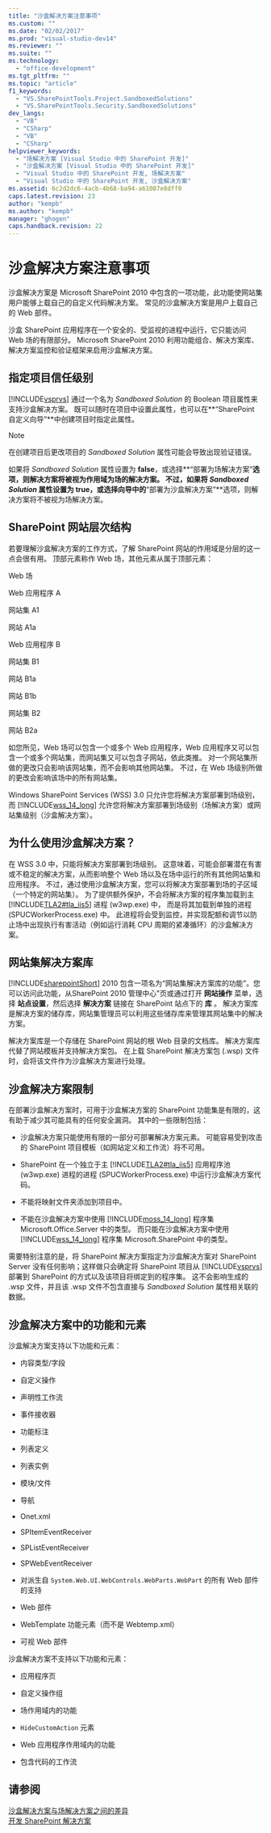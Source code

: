 ```yaml
---
title: "沙盒解决方案注意事项"
ms.custom: ""
ms.date: "02/02/2017"
ms.prod: "visual-studio-dev14"
ms.reviewer: ""
ms.suite: ""
ms.technology: 
  - "office-development"
ms.tgt_pltfrm: ""
ms.topic: "article"
f1_keywords: 
  - "VS.SharePointTools.Project.SandboxedSolutions"
  - "VS.SharePointTools.Security.SandboxedSolutions"
dev_langs: 
  - "VB"
  - "CSharp"
  - "VB"
  - "CSharp"
helpviewer_keywords: 
  - "场解决方案 [Visual Studio 中的 SharePoint 开发]"
  - "沙盒解决方案 [Visual Studio 中的 SharePoint 开发]"
  - "Visual Studio 中的 SharePoint 开发, 场解决方案"
  - "Visual Studio 中的 SharePoint 开发, 沙盒解决方案"
ms.assetid: 6c2d2dc6-4acb-4b68-ba94-a61087e8dff0
caps.latest.revision: 23
author: "kempb"
ms.author: "kempb"
manager: "ghogen"
caps.handback.revision: 22
---
```

# 沙盒解决方案注意事项
  沙盒解决方案是 Microsoft SharePoint 2010 中包含的一项功能，此功能使网站集用户能够上载自己的自定义代码解决方案。  常见的沙盒解决方案是用户上载自己的 Web 部件。  
  
 沙盒 SharePoint 应用程序在一个安全的、受监视的进程中运行，它只能访问 Web 场的有限部分。  Microsoft SharePoint 2010 利用功能组合、解决方案库、解决方案监控和验证框架来启用沙盒解决方案。  
  
## 指定项目信任级别  
 [!INCLUDE[vsprvs](../sharepoint/includes/vsprvs-md.md)] 通过一个名为 *Sandboxed Solution* 的 Boolean 项目属性来支持沙盒解决方案。  既可以随时在项目中设置此属性，也可以在**“SharePoint 自定义向导”**中创建项目时指定此属性。  
  
> [!NOTE]  
>  在创建项目后更改项目的 *Sandboxed Solution* 属性可能会导致出现验证错误。  
  
 如果将 *Sandboxed Solution* 属性设置为 **false**，或选择**“部署为场解决方案”**选项，则解决方案将被视为作用域为场的解决方案。  不过，如果将 *Sandboxed Solution* 属性设置为 **true**，或选择向导中的**“部署为沙盒解决方案”**选项，则解决方案将不被视为场解决方案。  
  
## SharePoint 网站层次结构  
 若要理解沙盒解决方案的工作方式，了解 SharePoint 网站的作用域是分层的这一点会很有用。  顶部元素称作 Web 场，其他元素从属于顶部元素：  
  
 Web 场  
  
 Web 应用程序 A  
  
 网站集 A1  
  
 网站 A1a  
  
 Web 应用程序 B  
  
 网站集 B1  
  
 网站 B1a  
  
 网站 B1b  
  
 网站集 B2  
  
 网站 B2a  
  
 如您所见，Web 场可以包含一个或多个 Web 应用程序，Web 应用程序又可以包含一个或多个网站集，而网站集又可以包含子网站，依此类推。  对一个网站集所做的更改只会影响该网站集，而不会影响其他网站集。  不过，在 Web 场级别所做的更改会影响该场中的所有网站集。  
  
 Windows SharePoint Services \(WSS\) 3.0 只允许您将解决方案部署到场级别，而 [!INCLUDE[wss_14_long](../sharepoint/includes/wss-14-long-md.md)] 允许您将解决方案部署到场级别（场解决方案）或网站集级别（沙盒解决方案）。  
  
## 为什么使用沙盒解决方案？  
 在 WSS 3.0 中，只能将解决方案部署到场级别。  这意味着，可能会部署潜在有害或不稳定的解决方案，从而影响整个 Web 场以及在场中运行的所有其他网站集和应用程序。  不过，通过使用沙盒解决方案，您可以将解决方案部署到场的子区域（一个特定的网站集）。  为了提供额外保护，不会将解决方案的程序集加载到主 [!INCLUDE[TLA2#tla_iis5](../sharepoint/includes/tla2sharptla-iis5-md.md)] 进程 \(w3wp.exe\) 中，  而是将其加载到单独的进程 \(SPUCWorkerProcess.exe\) 中。  此进程将会受到监控，并实现配额和调节以防止场中出现执行有害活动（例如运行消耗 CPU 周期的紧凑循环）的沙盒解决方案。  
  
## 网站集解决方案库  
 [!INCLUDE[sharepointShort](../sharepoint/includes/sharepointshort-md.md)] 2010 包含一项名为“网站集解决方案库的功能”。您可以访问此功能，从SharePoint 2010 管理中心"页或通过打开 **网站操作** 菜单，选择 **站点设置**，然后选择 **解决方案** 链接在 SharePoint 站点下的  **库** 。  解决方案库是解决方案的储存库，网站集管理员可以利用这些储存库来管理其网站集中的解决方案。  
  
 解决方案库是一个存储在 SharePoint 网站的根 Web 目录的文档库。  解决方案库代替了网站模板并支持解决方案包。  在上载 SharePoint 解决方案包 \(.wsp\) 文件时，会将该文件作为沙盒解决方案进行处理。  
  
## 沙盒解决方案限制  
 在部署沙盒解决方案时，可用于沙盒解决方案的 SharePoint 功能集是有限的，这有助于减少其可能具有的任何安全漏洞。  其中的一些限制包括：  
  
-   沙盒解决方案只能使用有限的一部分可部署解决方案元素。  可能容易受到攻击的 SharePoint 项目模板（如网站定义和工作流）将不可用。  
  
-   SharePoint 在一个独立于主 [!INCLUDE[TLA2#tla_iis5](../sharepoint/includes/tla2sharptla-iis5-md.md)] 应用程序池 \(w3wp.exe\) 进程的进程 \(SPUCWorkerProcess.exe\) 中运行沙盒解决方案代码。  
  
-   不能将映射文件夹添加到项目中。  
  
-   不能在沙盒解决方案中使用 [!INCLUDE[moss_14_long](../sharepoint/includes/moss-14-long-md.md)] 程序集 Microsoft.Office.Server 中的类型。  而只能在沙盒解决方案中使用 [!INCLUDE[wss_14_long](../sharepoint/includes/wss-14-long-md.md)] 程序集 Microsoft.SharePoint 中的类型。  
  
 需要特别注意的是，将 SharePoint 解决方案指定为沙盒解决方案对 SharePoint Server 没有任何影响；这样做只会确定将 SharePoint 项目从 [!INCLUDE[vsprvs](../sharepoint/includes/vsprvs-md.md)] 部署到 SharePoint 的方式以及该项目将绑定到的程序集。  这不会影响生成的 .wsp 文件，并且该 .wsp 文件不包含直接与 *Sandboxed Solution* 属性相关联的数据。  
  
## 沙盒解决方案中的功能和元素  
 沙盒解决方案支持以下功能和元素：  
  
-   内容类型\/字段  
  
-   自定义操作  
  
-   声明性工作流  
  
-   事件接收器  
  
-   功能标注  
  
-   列表定义  
  
-   列表实例  
  
-   模块\/文件  
  
-   导航  
  
-   Onet.xml  
  
-   SPItemEventReceiver  
  
-   SPListEventReceiver  
  
-   SPWebEventReceiver  
  
-   对派生自 `System.Web.UI.WebControls.WebParts.WebPart` 的所有 Web 部件的支持  
  
-   Web 部件  
  
-   WebTemplate 功能元素（而不是 Webtemp.xml）  
  
-   可视 Web 部件  
  
 沙盒解决方案不支持以下功能和元素：  
  
-   应用程序页  
  
-   自定义操作组  
  
-   场作用域内的功能  
  
-   `HideCustomAction` 元素  
  
-   Web 应用程序作用域内的功能  
  
-   包含代码的工作流  
  
## 请参阅  
 [沙盒解决方案与场解决方案之间的差异](../sharepoint/differences-between-sandboxed-and-farm-solutions.md)   
 [开发 SharePoint 解决方案](../sharepoint/developing-sharepoint-solutions.md)  
  
  